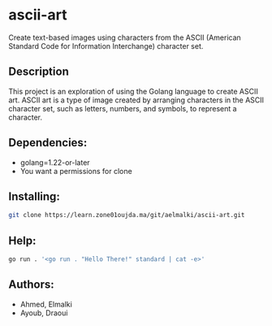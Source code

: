 # ascii-art

Create text-based images using characters from the ASCII (American Standard Code for Information Interchange) character set.

## Description

This project is an exploration of using the Golang  language to create ASCII art. ASCII art is a type of image created by arranging characters in the ASCII character set, such as letters, numbers, and symbols, to represent a character.


## Dependencies:
- golang=1.22-or-later
- You want a permissions for clone

## Installing:
```bash
git clone https://learn.zone01oujda.ma/git/aelmalki/ascii-art.git
```

## Help:
```bash
go run . '<go run . "Hello There!" standard | cat -e>'
```
    
## Authors:
- Ahmed, Elmalki   
- Ayoub, Draoui

